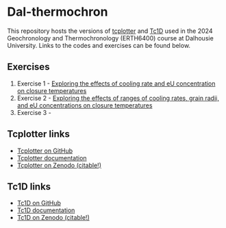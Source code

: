 # Dal-thermochron

This repository hosts the versions of [tcplotter](https://zenodo.org/badge/latestdoi/444915688) and [Tc1D](https://zenodo.org/badge/latestdoi/314177994) used in the 2024 Geochronology and Thermochronology (ERTH6400) course at Dalhousie University. Links to the codes and exercises can be found below.

## Exercises

1. Exercise 1 - [Exploring the effects of cooling rate and eU concentration on closure temperatures](https://mybinder.org/v2/gh/HUGG/Dal-thermochron/HEAD?labpath=tcplotter%2Frate-vs-tc.ipynb)
2. Exercise 2 - [Exploring the effects of ranges of cooling rates, grain radii, and eU concentrations on closure temperatures](https://mybinder.org/v2/gh/HUGG/Dal-thermochron/HEAD?labpath=tcplotter%2Frate-vs-radius-eu.ipynb)
3. Exercise 3 - 

## Tcplotter links

- [Tcplotter on GitHub](https://github.com/HUGG/tcplotter)
- [Tcplotter documentation](https://tcplotter.readthedocs.io/)
- [Tcplotter on Zenodo (citable!)](https://zenodo.org/badge/latestdoi/444915688)

## Tc1D links

- [Tc1D on GitHub](https://github.com/HUGG/TC1D/)
- [Tc1D documentation](https://tc1d.readthedocs.io/)
- [Tc1D on Zenodo (citable!)](https://zenodo.org/badge/latestdoi/314177994)